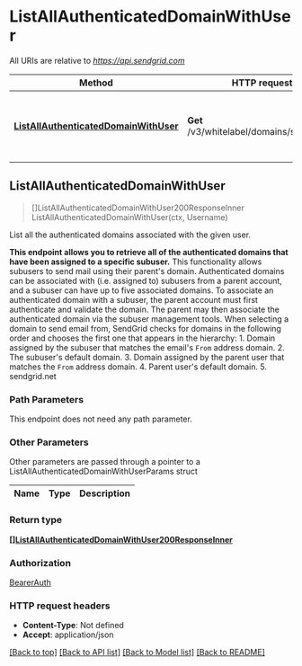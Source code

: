 # ListAllAuthenticatedDomainWithUser

All URIs are relative to *https://api.sendgrid.com*

Method | HTTP request | Description
------------- | ------------- | -------------
[**ListAllAuthenticatedDomainWithUser**](ListAllAuthenticatedDomainWithUser.md#ListAllAuthenticatedDomainWithUser) | **Get** /v3/whitelabel/domains/subuser/all | List all the authenticated domains associated with the given user.



## ListAllAuthenticatedDomainWithUser

> []ListAllAuthenticatedDomainWithUser200ResponseInner ListAllAuthenticatedDomainWithUser(ctx, Username)

List all the authenticated domains associated with the given user.

**This endpoint allows you to retrieve all of the authenticated domains that have been assigned to a specific subuser.**   This functionality allows subusers to send mail using their parent's domain. Authenticated domains can be associated with (i.e. assigned to) subusers from a parent account, and a subuser can have up to five associated domains.   To associate an authenticated domain with a subuser, the parent account must first authenticate and validate the domain. The parent may then associate the authenticated domain via the subuser management tools.   When selecting a domain to send email from, SendGrid checks for domains in the following order and chooses the first one that appears in the hierarchy:  1. Domain assigned by the subuser that matches the email's `From` address domain.  2. The subuser's default domain.  3. Domain assigned by the parent user that matches the `From` address domain.  4. Parent user's default domain.  5. sendgrid.net

### Path Parameters

This endpoint does not need any path parameter.

### Other Parameters

Other parameters are passed through a pointer to a ListAllAuthenticatedDomainWithUserParams struct


Name | Type | Description
------------- | ------------- | -------------

### Return type

[**[]ListAllAuthenticatedDomainWithUser200ResponseInner**](ListAllAuthenticatedDomainWithUser200ResponseInner.md)

### Authorization

[BearerAuth](../README.md#BearerAuth)

### HTTP request headers

- **Content-Type**: Not defined
- **Accept**: application/json

[[Back to top]](#) [[Back to API list]](../README.md#documentation-for-api-endpoints)
[[Back to Model list]](../README.md#documentation-for-models)
[[Back to README]](../README.md)

